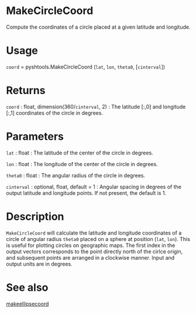# MakeCircleCoord

Compute the coordinates of a circle placed at a given latitude and longitude.

# Usage

`coord` = pyshtools.MakeCircleCoord (`lat`, `lon`, `theta0`, [`cinterval`]) 

# Returns

`coord` : float, dimension(360/`cinterval`, 2)
:   The latitude [:,0] and longitude [:,1] coordinates of the circle in degrees.

# Parameters

`lat` : float
:   The latitude of the center of the circle in degrees.

`lon` : float
:   The longitude of the center of the circle in degrees.

`theta0` : float
:   The angular radius of the circle in degrees.

`cinterval` : optional, float, default = 1
:   Angular spacing in degrees of the output latitude and longitude points. If not present, the default is 1.

# Description

`MakeCircleCoord` will calculate the latitude and longitude coordinates of a circle of angular radius `theta0` placed on a sphere at position (`lat`, `lon`). This is useful for plotting circles on geographic maps. The first index in the output vectors corresponds to the point directly north of the cirlce origin, and subsequent points are arranged in a clockwise manner. Input and output units are in degrees.

# See also

[makeellipsecoord](pymakeellipsecoord.html)
